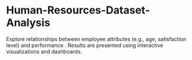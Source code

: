 # Human-Resources-Dataset-Analysis
Explore relationships between employee attributes (e.g., age, satisfaction level) and performance . Results are presented using interactive visualizations and dashboards.

